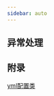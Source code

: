 ```yaml
---
sidebar: auto
---
```


## 异常处理

## 附录

[yml配置类](https://springdoc.cn/spring-boot/application-properties.html#application-properties.json.spring.gson.date-format)